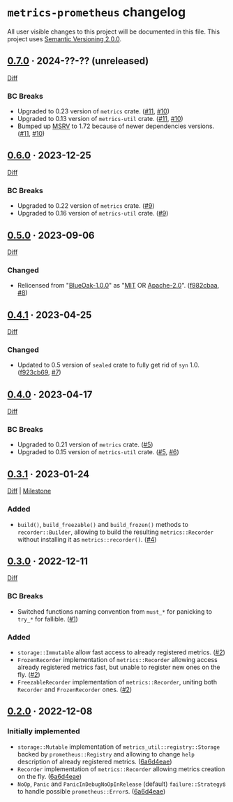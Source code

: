 `metrics-prometheus` changelog
==============================

All user visible changes to this project will be documented in this file. This project uses [Semantic Versioning 2.0.0].




## [0.7.0] · 2024-??-?? (unreleased)
[0.7.0]: /../../tree/v0.7.0

[Diff](/../../compare/v0.6.0...v0.7.0)

### BC Breaks

- Upgraded to 0.23 version of `metrics` crate. ([#11], [#10])
- Upgraded to 0.13 version of `metrics-util` crate. ([#11], [#10])
- Bumped up [MSRV] to 1.72 because of newer dependencies versions. ([#11], [#10])

[#10]: /../../issues/10
[#11]: /../../pull/11




## [0.6.0] · 2023-12-25
[0.6.0]: /../../tree/v0.6.0

[Diff](/../../compare/v0.5.0...v0.6.0)

### BC Breaks

- Upgraded to 0.22 version of `metrics` crate. ([#9])
- Upgraded to 0.16 version of `metrics-util` crate. ([#9])

[#9]: /../../pull/9




## [0.5.0] · 2023-09-06
[0.5.0]: /../../tree/v0.5.0

[Diff](/../../compare/v0.4.1...v0.5.0)

### Changed

- Relicensed from "[BlueOak-1.0.0]" as "[MIT] OR [Apache-2.0]". ([f982cbaa], [#8])

[Apache-2.0]: /../../blob/v0.5.0/LICENSE-APACHE
[BlueOak-1.0.0]: /../../blob/v0.4.1/LICENSE.md
[MIT]: /../../blob/v0.5.0/LICENSE
[f982cbaa]: /../../commit/f982cbaabcefb976e54159a9c758b19712b156ef
[#8]: /../../pull/8




## [0.4.1] · 2023-04-25
[0.4.1]: /../../tree/v0.4.1

[Diff](/../../compare/v0.4.0...v0.4.1)

### Changed

- Updated to 0.5 version of `sealed` crate to fully get rid of `syn` 1.0. ([f923cb69], [#7])

[f923cb69]: /../../commit/f923cb69553ee624213b7df179c95137134843e3
[#7]: /../../pull/7




## [0.4.0] · 2023-04-17
[0.4.0]: /../../tree/v0.4.0

[Diff](/../../compare/v0.3.1...v0.4.0)

### BC Breaks

- Upgraded to 0.21 version of `metrics` crate. ([#5])
- Upgraded to 0.15 version of `metrics-util` crate. ([#5], [#6])

[#5]: /../../pull/5
[#6]: /../../pull/6




## [0.3.1] · 2023-01-24
[0.3.1]: /../../tree/v0.3.1

[Diff](/../../compare/v0.3.0...v0.3.1) | [Milestone](/../../milestone/1)

### Added

- `build()`, `build_freezable()` and `build_frozen()` methods to `recorder::Builder`, allowing to build the resulting `metrics::Recorder` without installing it as `metrics::recorder()`. ([#4])

[#4]: /../../pull/4




## [0.3.0] · 2022-12-11
[0.3.0]: /../../tree/v0.3.0

[Diff](/../../compare/v0.2.0...v0.3.0)

### BC Breaks

- Switched functions naming convention from `must_*` for panicking to `try_*` for fallible. ([#1])

### Added

- `storage::Immutable` allow fast access to already registered metrics. ([#2])
- `FrozenRecorder` implementation of `metrics::Recorder` allowing access already registered metrics fast, but unable to register new ones on the fly. ([#2])
- `FreezableRecorder` implementation of `metrics::Recorder`, uniting both `Recorder` and `FrozenRecorder` ones. ([#2])

[#1]: /../../pull/1
[#2]: /../../pull/2




## [0.2.0] · 2022-12-08
[0.2.0]: /../../tree/v0.2.0

### Initially implemented

- `storage::Mutable` implementation of `metrics_util::registry::Storage` backed by `prometheus::Registry` and allowing to change `help` description of already registered metrics. ([6a6d4eae])
- `Recorder` implementation of `metrics::Recorder` allowing metrics creation on the fly. ([6a6d4eae])
- `NoOp`, `Panic` and `PanicInDebugNoOpInRelease` (default) `failure::Strategy`s to handle possible `prometheus::Error`s. ([6a6d4eae])

[6a6d4eae]: /../../commit/6a6d4eaefaf6a89a9f26c4d28b440fb671cec75a




[MSRV]: https://doc.rust-lang.org/cargo/reference/manifest.html#the-rust-version-field
[Semantic Versioning 2.0.0]: https://semver.org
